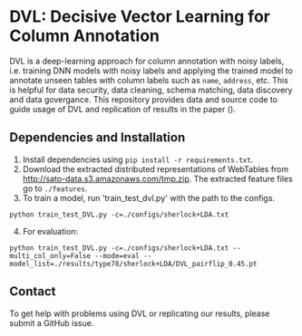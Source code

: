 # DVL: Decisive Vector Learning for Column Annotation 

DVL is a deep-learning approach for column annotation with noisy labels, i.e. training DNN models with noisy labels and applying the trained model to annotate unseen tables with column labels such as `name`, `address`, etc. This is helpful for data security, data cleaning, schema matching, data discovery and data govergance. This repository provides data and source code to guide usage of DVL and replication of results in the paper (). 

## Dependencies and Installation

1. Install dependencies using `pip install -r requirements.txt`.
2. Download the extracted distributed representations of WebTables from http://sato-data.s3.amazonaws.com/tmp.zip. The extracted feature files go to `./features`.
3. To train a model, run 'train_test_dvl.py' with the path to the configs.

```shell
python train_test_DVL.py -c=./configs/sherlock+LDA.txt
```

4. For evaluation:

```shell
python train_test_DVL.py -c=./configs/sherlock+LDA.txt --multi_col_only=False --mode=eval --model_list=./results/type78/sherlock+LDA/DVL_pairflip_0.45.pt
``` 

## Contact 

To get help with problems using DVL or replicating our results, please submit a GitHub issue.

